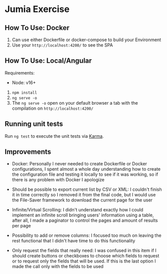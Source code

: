 # Jumia Exercise

## How To Use: Docker

1) Can use either Dockerfile or docker-compose to build your Environment
2) Use your `http://localhost:4200/` to see the SPA

## How To Use: Local/Angular

Requirements:
- Node: v16+

1) `npm install`
2) `ng serve -o`
3) The `ng serve -o` open on your default browser a tab with the compilation on `http://localhost:4200/`

## Running unit tests
Run `ng test` to execute the unit tests via [Karma](https://karma-runner.github.io).

## Improvements
- Docker: Personally I never needed to create Dockerfile or Docker configurations, I spent almost a whole day understanding how to create the configuration file and testing it locally to see if it was working, so if there is any problem with Docker I apologize

- Should be possible to export current list by CSV or XML: I couldn't finish it in time correctly so I removed it from the final code, but I would use the File-Saver framework to download the current page for the user

- Infinite/Virtual Scrolling: I didn't understand exactly how I could implement an infinite scroll bringing users' information using a table, after all, I made a paginator to control the pages and amount of results per page

- Possibility to add or remove columns: I focused too much on leaving the rest functional that I didn't have time to do this functionality

- Only request the fields that really need: I was confused in this item if I should create buttons or checkboxes to choose which fields to request or to request only the fields that will be used. If this is the last option I made the call only with the fields to be used

